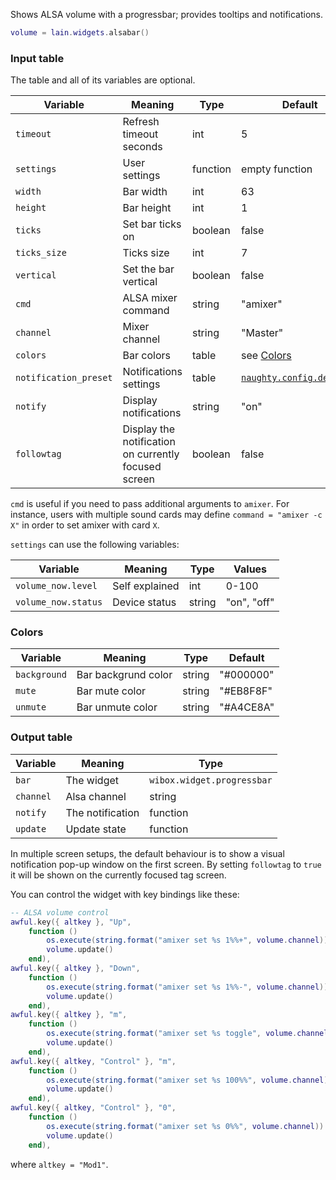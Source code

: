 Shows ALSA volume with a progressbar; provides tooltips and notifications.

```lua
volume = lain.widgets.alsabar()
```

### Input table

The table and all of its variables are optional.

Variable | Meaning | Type | Default
--- | --- | --- | ---
`timeout` | Refresh timeout seconds | int | 5
`settings` | User settings | function | empty function
`width` | Bar width | int | 63
`height` | Bar height | int | 1
`ticks` | Set bar ticks on | boolean | false
`ticks_size` | Ticks size | int | 7
`vertical` | Set the bar vertical | boolean | false
`cmd` | ALSA mixer command | string | "amixer"
`channel` | Mixer channel | string | "Master"
`colors` | Bar colors | table | see [Colors](https://github.com/copycat-killer/lain/wiki/alsabar#colors)
`notification_preset` | Notifications settings | table | [`naughty.config.defaults`](https://awesomewm.org/apidoc/libraries/naughty.html#config.defaults)
`notify` | Display notifications | string | "on"
`followtag` | Display the notification on currently focused screen | boolean | false

`cmd` is useful if you need to pass additional arguments to  `amixer`. For instance, users with multiple sound cards may define `command = "amixer -c X"` in order to set amixer with card `X`.

`settings` can use the following variables:

Variable | Meaning | Type | Values
--- | --- | --- | ---
`volume_now.level` | Self explained | int | 0-100
`volume_now.status` | Device status | string | "on", "off"

### Colors

Variable | Meaning | Type | Default
--- | --- | --- | ---
`background` | Bar backgrund color | string | "#000000"
`mute` | Bar mute color | string | "#EB8F8F"
`unmute` | Bar unmute color | string | "#A4CE8A"

### Output table

Variable | Meaning | Type
--- | --- | ---
`bar` | The widget | `wibox.widget.progressbar`
`channel` | Alsa channel | string
`notify` | The notification | function
`update` | Update state | function

In multiple screen setups, the default behaviour is to show a visual notification pop-up window on the first screen. By setting `followtag` to `true` it will be shown on the currently focused tag screen.

You can control the widget with key bindings like these:

```lua
-- ALSA volume control
awful.key({ altkey }, "Up",
	function ()
		os.execute(string.format("amixer set %s 1%%+", volume.channel))
		volume.update()
	end),
awful.key({ altkey }, "Down",
	function ()
		os.execute(string.format("amixer set %s 1%%-", volume.channel))
		volume.update()
	end),
awful.key({ altkey }, "m",
	function ()
		os.execute(string.format("amixer set %s toggle", volume.channel))
		volume.update()
	end),
awful.key({ altkey, "Control" }, "m",
	function ()
		os.execute(string.format("amixer set %s 100%%", volume.channel))
		volume.update()
	end),
awful.key({ altkey, "Control" }, "0",
	function ()
		os.execute(string.format("amixer set %s 0%%", volume.channel))
		volume.update()
	end),
```

where `altkey = "Mod1"`.